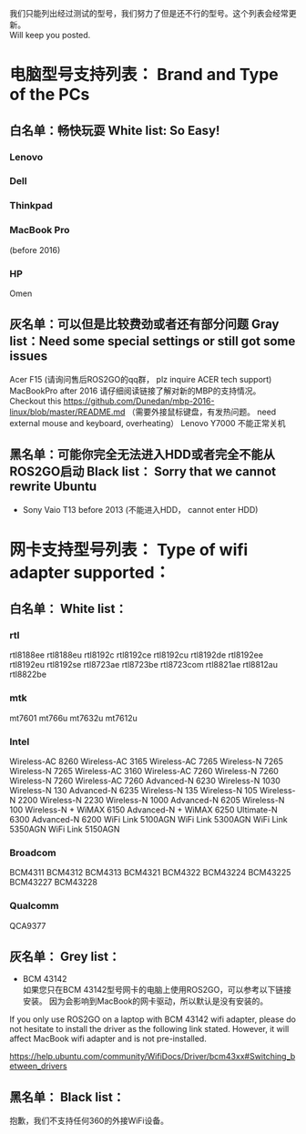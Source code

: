 我们只能列出经过测试的型号，我们努力了但是还不行的型号。这个列表会经常更新。    
Will keep you posted.  

# 电脑型号支持列表：  Brand and Type of the PCs  

## 白名单：畅快玩耍   White list:  So Easy!  
### Lenovo  
### Dell  
### Thinkpad  
### MacBook Pro  
(before 2016)  
### HP
Omen    


## 灰名单：可以但是比较费劲或者还有部分问题 Gray list：Need some special settings or still got some issues
Acer F15 (请询问售后ROS2GO的qq群， plz inquire ACER tech support)  
MacBookPro after 2016 请仔细阅读链接了解对新的MBP的支持情况。Checkout this https://github.com/Dunedan/mbp-2016-linux/blob/master/README.md （需要外接鼠标键盘，有发热问题。 need external mouse and keyboard, overheating）
Lenovo Y7000 不能正常关机

## 黑名单：可能你完全无法进入HDD或者完全不能从ROS2GO启动 Black list： Sorry that we cannot rewrite Ubuntu  

- Sony Vaio T13 before 2013 (不能进入HDD， cannot enter HDD)


# 网卡支持型号列表：  Type of wifi adapter supported：  

## 白名单：  White list：  
### rtl
rtl8188ee
rtl8188eu
rtl8192c
rtl8192ce
rtl8192cu
rtl8192de
rtl8192ee
rtl8192eu
rtl8192se
rtl8723ae
rtl8723be
rtl8723com
rtl8821ae
rtl8812au
rtl8822be

### mtk
mt7601
mt766u
mt7632u
mt7612u

### Intel
Wireless-AC 8260
Wireless-AC 3165
Wireless-AC 7265
Wireless-N 7265
Wireless-N 7265
Wireless-AC 3160
Wireless-AC 7260
Wireless-N 7260
Wireless-N 7260
Wireless-AC 7260
Advanced-N 6230
Wireless-N 1030
Wireless-N 130
Advanced-N 6235
Wireless-N 135
Wireless-N 105
Wireless-N 2200
Wireless-N 2230
Wireless-N 1000
Advanced-N 6205
Wireless-N 100
Wireless-N + WiMAX 6150
Advanced-N + WiMAX 6250
Ultimate-N 6300
Advanced-N 6200
WiFi Link 5100AGN
WiFi Link 5300AGN
WiFi Link 5350AGN
WiFi Link 5150AGN

### Broadcom
BCM4311
BCM4312
BCM4313
BCM4321
BCM4322
BCM43224
BCM43225
BCM43227
BCM43228

### Qualcomm
QCA9377

## 灰名单： Grey list：
- BCM 43142   
如果您只在BCM 43142型号网卡的电脑上使用ROS2GO，可以参考以下链接安装。 因为会影响到MacBook的网卡驱动，所以默认是没有安装的。

If you only use ROS2GO on a laptop with BCM 43142 wifi adapter, please do not hesitate to install the driver as the following link stated. However, it will affect MacBook wifi adapter and is not pre-installed.  

https://help.ubuntu.com/community/WifiDocs/Driver/bcm43xx#Switching_between_drivers

## 黑名单： Black list：  
抱歉，我们不支持任何360的外接WiFi设备。
